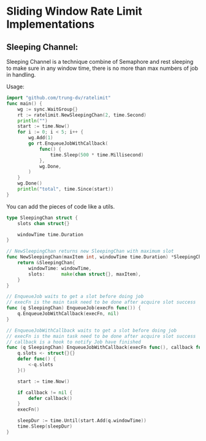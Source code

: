 # Sliding Window Rate Limit Implementations

## Sleeping Channel:
Sleeping Channel is a technique combine of Semaphore and rest sleeping to make sure in any window time, there is no more than max numbers of job in handling.

Usage:

```go
import "github.com/trung-dv/ratelimit"
func main() {
	wg := sync.WaitGroup{}
	rt := ratelimit.NewSleepingChan(2, time.Second)
	println("")
	start := time.Now()
	for i := 0; i < 5; i++ {
		wg.Add(1)
		go rt.EnqueueJobWithCallback(
			func() {
				time.Sleep(500 * time.Millisecond)
			},
			wg.Done,
		)
	}
	wg.Done()
	println("total", time.Since(start))
}

```


You can add the pieces of code like a utils.

```go
type SleepingChan struct {
	slots chan struct{}

	windowTime time.Duration
}

// NewSleepingChan returns new SleepingChan with maximum slot
func NewSleepingChan(maxItem int, windowTime time.Duration) *SleepingChan {
	return &SleepingChan{
		windowTime: windowTime,
		slots:      make(chan struct{}, maxItem),
	}
}

// EnqueueJob waits to get a slot before doing job
// execFn is the main task need to be done after acquire slot success
func (q SleepingChan) EnqueueJob(execFn func()) {
	q.EnqueueJobWithCallback(execFn, nil)
}

// EnqueueJobWithCallback waits to get a slot before doing job
// execFn is the main task need to be done after acquire slot success
// callback is a hook to notify Job have finished
func (q SleepingChan) EnqueueJobWithCallback(execFn func(), callback func()) {
	q.slots <- struct{}{}
	defer func() {
		<-q.slots
	}()

	start := time.Now()

	if callback != nil {
		defer callback()
	}
	execFn()

	sleepDur := time.Until(start.Add(q.windowTime))
	time.Sleep(sleepDur)
}
```
